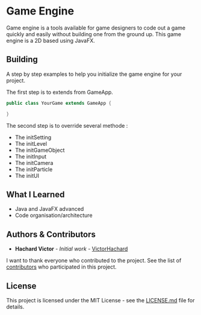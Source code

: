 # Game Engine

Game engine is a tools available for game designers to code out a game quickly and easily without building one from the ground up. This game engine is a 2D based using JavaFX.

## Building

A step by step examples to help you initialize the game engine for your project.

The first step is to extends from GameApp.

```java
public class YourGame extends GameApp {

}
```

The second step is to override several methode :

- The initSetting
- The initLevel
- The initGameObject
- The initInput
- The initCamera
- The initParticle
- The initUI

## What I Learned

- Java and JavaFX advanced
- Code organisation/architecture

## Authors & Contributors

* **Hachard Victor** - *Initial work* - [VictorHachard](https://github.com/VictorHachard)

I want to thank everyone who contributed to the project.
See the list of [contributors](https://github.com/VictorHachard/GameEngine/graphs/contributors) who participated in this project.

## License

This project is licensed under the MIT License - see the [LICENSE.md](../master/LICENSE) file for details.
